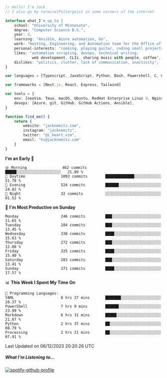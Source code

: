 ```typescript
// Hello! I'm Jack
// I also go by terminalPoltergeist in some corners of the internet

interface what_I'm_up_to {
    school: "University of Minnesota",
    degree: "Computer Science B.S.",
    year: 4,
    learning: "Ansible, Azure automation, Go",
    work: "Hosting, Engineering, and Automation team for the Office of Information Technology at UMN",
    personal-interests: "cooking, playing guitar, coding small projects",
    likes: "automation scripting, devops, technical writing,
            web development, CLIs, sharing music with people, coffee",
    dislikes: "politics, clutter, lack of communication, inactivity",
}

var languages = [Typescript, JavaScript, Python, Bash, Powershell, C, C++, HTML, CSS]

var frameworks = [Next.js, React, Express, Tailwind]

var tools = {
    env: [neoVim, Tmux, macOS, Ubuntu, RedHat Enterprise Linux 9, Nginx, DigitalOcean, Cloudflare],
    devops: [Azure, git, GitHub, GitHub Actions, Ansible],
}

function find_me() {
    return {
        website: "jacknemitz.com",
        instagram: "jacknemitz",
        twitter: "@i_heart_vim",
        email: "hi@jacknemitz.com"
    }
}
```

<!--START_SECTION:waka-->
**I'm an Early 🐤** 

```text
🌞 Morning                462 commits         █████░░░░░░░░░░░░░░░░░░░░   21.89 % 
🌆 Daytime                1093 commits        █████████████░░░░░░░░░░░░   51.78 % 
🌃 Evening                524 commits         ██████░░░░░░░░░░░░░░░░░░░   24.82 % 
🌙 Night                  32 commits          ░░░░░░░░░░░░░░░░░░░░░░░░░   01.52 % 
```
📅 **I'm Most Productive on Sunday** 

```text
Monday                   246 commits         ███░░░░░░░░░░░░░░░░░░░░░░   11.65 % 
Tuesday                  284 commits         ███░░░░░░░░░░░░░░░░░░░░░░   13.45 % 
Wednesday                330 commits         ████░░░░░░░░░░░░░░░░░░░░░   15.63 % 
Thursday                 272 commits         ███░░░░░░░░░░░░░░░░░░░░░░   12.88 % 
Friday                   325 commits         ████░░░░░░░░░░░░░░░░░░░░░   15.40 % 
Saturday                 283 commits         ███░░░░░░░░░░░░░░░░░░░░░░   13.41 % 
Sunday                   371 commits         ████░░░░░░░░░░░░░░░░░░░░░   17.57 % 
```


📊 **This Week I Spent My Time On** 

```text
💬 Programming Languages: 
YAML                     8 hrs 27 mins       ███████░░░░░░░░░░░░░░░░░░   28.37 % 
PowerShell               7 hrs 9 mins        ██████░░░░░░░░░░░░░░░░░░░   23.99 % 
Markdown                 6 hrs 31 mins       █████░░░░░░░░░░░░░░░░░░░░   21.87 % 
Python                   2 hrs 37 mins       ██░░░░░░░░░░░░░░░░░░░░░░░   08.79 % 
Processing               2 hrs 21 mins       ██░░░░░░░░░░░░░░░░░░░░░░░   07.91 % 
```


 Last Updated on 06/12/2023 20:20:26 UTC
<!--END_SECTION:waka-->

##### What I'm Listening to...

[![spotify-github-profile](https://spotify-github-profile.vercel.app/api/view?uid=jack.nemitz&cover_image=true&show_offline=true&bar_color=53b14f&bar_color_cover=false&background_color=121212FF)](https://spotify-github-profile.vercel.app/api/view?uid=jack.nemitz&redirect=true)

